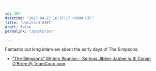 ```yaml
---

id: 307
datetime: "2013-04-23 16:37:17 +0000 UTC"
title: "Untitled #307"
draft: false
permalink: "/posts/307"

---
```


Fantastic but long interview about the early days of The Simpsons. 

 
 * ["The Simpsons" Writers Reunion – Serious Jibber-Jabber with Conan O'Brien @ TeamCoco.com](http://teamcoco.com/video/simpsons-serious-jibber-jabber)


